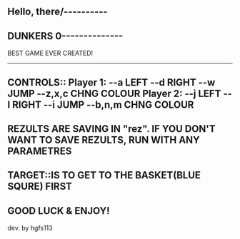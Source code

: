 Hello, there/----------
-----------------------
DUNKERS 0--------------
-----------------------
BEST GAME EVER CREATED!

-----------------------
CONTROLS::
	Player 1:
	--a LEFT
	--d RIGHT
	--w JUMP
	--z,x,c CHNG COLOUR
	Player 2:
	--j LEFT
	--l RIGHT
	--i JUMP
	--b,n,m CHNG COLOUR
---------------------------
REZULTS ARE SAVING IN "rez". IF YOU DON'T WANT TO SAVE REZULTS, RUN WITH ANY PARAMETRES
---------------------------
TARGET::IS TO GET TO THE BASKET(BLUE SQURE) FIRST
------------------------------------------------
GOOD LUCK & ENJOY!
---------------
dev. by hgfs113
